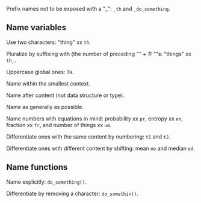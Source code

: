 Prefix names not to be exposed with a "\_": `_th` and `_do_something`.

## Name variables

Use two characters: "thing" xx `th`.

Pluralize by suffixing with (the number of preceding "_" + 1) "_"s: "things" xx `th_`.

Uppercase global ones: `TH`.

Name within the smallest context.

Name after content (not data structure or type).

Name as generally as possible.

Name numbers with equations in mind: probability xx `pr`, entropy xx `en`, fraction xx `fr`, and number of things xx `um`.

Differentiate ones with the same content by numbering: `t1` and `t2`.

Differentiate ones with different content by shifting: mean `me` and median `ed`.

## Name functions

Name explicitly: `do_something()`.

Differentiate by removing a character: `do_somethin()`.
